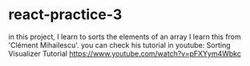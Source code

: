 # react-practice-3
in this project, I learn to sorts the elements of an array
I learn this from 'Clément Mihailescu'.
you can check his tutorial in youtube: Sorting Visualizer Tutorial 
https://www.youtube.com/watch?v=pFXYym4Wbkc
